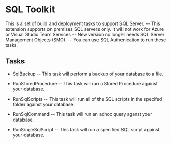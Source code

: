 # SQL Toolkit

This is a set of build and deployment tasks to support SQL Server.
-- This extension supports on premises SQL servers only. It will not work for Azure or Visual Studio Team Services
-- New version no longer needs SQL Server Management Objects (SMO).
-- You can use SQL Authenication to run these tasks.

## Tasks

- SqlBackup
-- This task will perform a backup of your database to a file. 

- RunStoredProcedure
-- This task will run a Stored Procedure against your database.

- RunSqlScripts
-- This task will run all of the SQL scripts in the specifed folder against your database.

- RunSqlCommand
-- This task will run an adhoc query aganst your database.

- RunSingleSqlScript
-- This task will run a specified SQL script against your database.